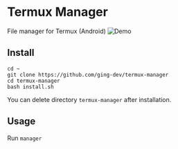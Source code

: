 # Termux Manager
File manager for Termux (Android)
![Demo](https://i.imgur.com/mK1LeIu.png)

## Install
```
cd ~
git clone https://github.com/ging-dev/termux-manager
cd termux-manager
bash install.sh
```
You can delete directory `termux-manager` after installation.
## Usage
Run `manager`